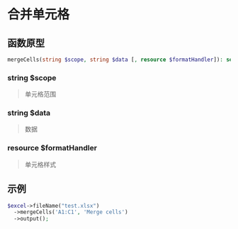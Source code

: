 # 合并单元格

## **函数原型**

```php
mergeCells(string $scope, string $data [, resource $formatHandler]): self
```

### **string $scope**

> 单元格范围

### **string $data**

> 数据

### **resource $formatHandler**

> 单元格样式

## 示例

```php
$excel->fileName("test.xlsx")
  ->mergeCells('A1:C1', 'Merge cells')
  ->output();
```

